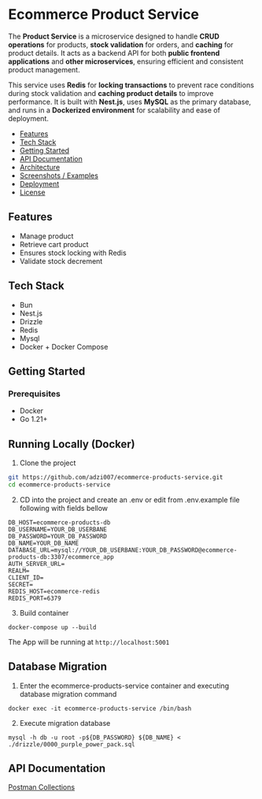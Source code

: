 # Ecommerce Product Service
The **Product Service** is a microservice designed to handle **CRUD operations** for products, **stock validation** for orders, and **caching** for product details. It acts as a backend API for both **public frontend applications** and **other microservices**, ensuring efficient and consistent product management.

This service uses **Redis** for **locking transactions** to prevent race conditions during stock validation and **caching product details** to improve performance. It is built with **Nest.js**, uses **MySQL** as the primary database, and runs in a **Dockerized environment** for scalability and ease of deployment.

- [Features](#features)
- [Tech Stack](#tech-stack)
- [Getting Started](#getting-started)
- [API Documentation](#api-documentation)
- [Architecture](#architecture)
- [Screenshots / Examples](#screenshots--examples)
- [Deployment](#deployment)
- [License](#license)

## Features
- Manage product
- Retrieve cart product
- Ensures stock locking with Redis
- Validate stock decrement 

## Tech Stack
- Bun
- Nest.js
- Drizzle
- Redis
- Mysql
- Docker + Docker Compose

## Getting Started

### Prerequisites
- Docker
- Go 1.21+

## Running Locally (Docker)

1. Clone the project
```bash
git https://github.com/adzi007/ecommerce-products-service.git
cd ecommerce-products-service
```
2. CD into the project and create an .env or edit from .env.example file following with fields bellow
```
DB_HOST=ecommerce-products-db
DB_USERNAME=YOUR_DB_USERBANE
DB_PASSWORD=YOUR_DB_PASSWORD
DB_NAME=YOUR_DB_NAME
DATABASE_URL=mysql://YOUR_DB_USERBANE:YOUR_DB_PASSWORD@ecommerce-products-db:3307/ecommerce_app
AUTH_SERVER_URL=
REALM=
CLIENT_ID=
SECRET=
REDIS_HOST=ecommerce-redis
REDIS_PORT=6379
```

3. Build container
```
docker-compose up --build
```

The App will be running at `http://localhost:5001`

## Database Migration
1. Enter the ecommerce-products-service container and executing database migration command
```
docker exec -it ecommerce-products-service /bin/bash
```

2. Execute migration database
```
mysql -h db -u root -p${DB_PASSWORD} ${DB_NAME} < ./drizzle/0000_purple_power_pack.sql
```
## API Documentation
<a href="https://www.postman.com/team-ninja-8073/ecommerce-final/overview" target="_blank">Postman Collections</a>

